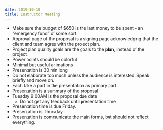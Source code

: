 ```yaml
---
date: 2019-10-10
title: Instructor Meeting
---
```




- Make sure the budget of \$650 is the last money to be spent – an “emergency fund” of some sort.
- Approval page of the proposal is a signing page acknowledging that the client and team agree with the project plan.
- Project plan quality goals are the goals to the **plan**, instead of the project.
- Power points should be colorful
- Minimal but useful animations
- Presentation is 30 min long
- Do not elaborate too much unless the audience is interested. Speak briefly and move on.
- Each take a part in the presentation as primary part.
- Presentation is a summary of the proposal
- Tuesday 9:00AM is the proposal due date
  - Do not get any feedback until presentation time
- Presentation time is due Friday.
- Presentation is Thursday
- Presentation is communicate the main forms, but should not reflect everything.